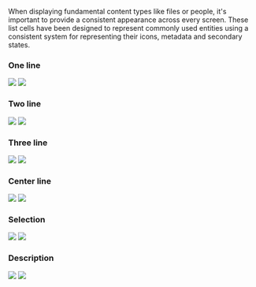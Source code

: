 When displaying fundamental content types like files or people, it's important to provide a consistent appearance across every screen. These list cells have been designed to represent commonly used entities using a consistent system for representing their icons, metadata and secondary states.

<DisplayToggle onText="Dark" offText="Light" label="Theme Switcher">

### One line

<img className="off" src="https://static2.sharepointonline.com/files/fabric/fabric-website/images/controls/ios/updated/img_list_02_oneline_sharedleft_light.png?text=LightMode" />
<img className="on" src="https://static2.sharepointonline.com/files/fabric/fabric-website/images/controls/ios/updated/img_list_02_oneline_sharedleft_dark.png?text=DarkMode" />

### Two line

<img className="off" src="https://static2.sharepointonline.com/files/fabric/fabric-website/images/controls/ios/updated/img_list_06_twoline_sharedleft_light.png?text=LightMode" />
<img className="on" src="https://static2.sharepointonline.com/files/fabric/fabric-website/images/controls/ios/updated/img_list_06_twoline_sharedleft.png?text=DarkMode" />

### Three line

<img className="off" src="https://static2.sharepointonline.com/files/fabric/fabric-website/images/controls/ios/updated/img_list_08_threeline_sharedleft_light.png?text=LightMode" />
<img className="on" src="https://static2.sharepointonline.com/files/fabric/fabric-website/images/controls/ios/updated/img_list_08_threeline_sharedleft_dark.png?text=DarkMode" />

### Center line

<img className="off" src="https://static2.sharepointonline.com/files/fabric/fabric-website/images/controls/ios/updated/img_list_04_oneline_sharedcentered_light.png?text=LightMode" />
<img className="on" src="https://static2.sharepointonline.com/files/fabric/fabric-website/images/controls/ios/updated/img_list_04_oneline_sharedcentered_dark.png?text=DarkMode" />

### Selection

<img className="off" src="https://static2.sharepointonline.com/files/fabric/fabric-website/images/controls/ios/updated/img_list_09_selection_light.png?text=LightMode" />
<img className="on" src="https://static2.sharepointonline.com/files/fabric/fabric-website/images/controls/ios/updated/img_list_09_selection_dark.png?text=DarkMode" />

### Description

<img className="off" src="https://static2.sharepointonline.com/files/fabric/fabric-website/images/controls/ios/updated/img_list_10_description_light.png?text=LightMode" />
<img className="on" src="https://static2.sharepointonline.com/files/fabric/fabric-website/images/controls/ios/updated/img_list_10_description_dark.png?text=DarkMode" />

</DisplayToggle>
